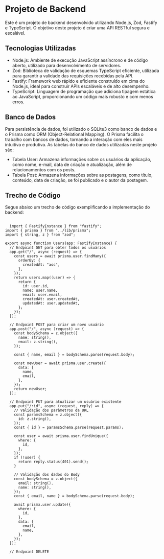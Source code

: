 <h1>Projeto de Backend</h1>
<p>Este é um projeto de backend desenvolvido utilizando Node.js, Zod, Fastify e TypeScript. O objetivo deste projeto é criar uma API RESTful segura e escalável.</p>

<h2>Tecnologias Utilizadas</h2>
<ul>
  <li>Node.js: Ambiente de execução JavaScript assíncrono e de código aberto, utilizado para desenvolvimento de servidores.</li>
  <li>Zod: Biblioteca de validação de esquemas TypeScript eficiente, utilizada para garantir a validade das requisições recebidas pela API.</li>
  <li>Fastify: Framework web rápido e eficiente construído em cima do Node.js, ideal para construir APIs escaláveis e de alto desempenho.</li>
  <li>TypeScript: Linguagem de programação que adiciona tipagem estática ao JavaScript, proporcionando um código mais robusto e com menos erros.</li>
</ul>

<h2>Banco de Dados</h2>
<p>Para persistência de dados, foi utilizado o SQLite3 como banco de dados e o Prisma como ORM (Object-Relational Mapping). O Prisma facilita o trabalho com bancos de dados, tornando a interação com eles mais intuitiva e produtiva. As tabelas do banco de dados utilizadas neste projeto são:</p>

<ul>
  <li>Tabela User: Armazena informações sobre os usuários da aplicação, como nome, e-mail, data de criação e atualização, além de relacionamentos com os posts.</li>
  <li>Tabela Post: Armazena informações sobre as postagens, como título, conteúdo, data de criação, se foi publicado e o autor da postagem.</li>
</ul>

<h2>Trecho de Código</h2>
<p>Segue abaixo um trecho de código exemplificando a implementação do backend:</p>

<pre>
  <code>
  import { FastifyInstance } from "fastify";
import { prisma } from "../lib/prisma";
import { string, z } from "zod";

export async function Users(app: FastifyInstance) {
  // Endpoint GET para obter todos os usuários
  app.get("/", async (request) => {
    const users = await prisma.user.findMany({
      orderBy: {
        createdAt: "asc",
      },
    });
    return users.map((user) => {
      return {
        id: user.id,
        name: user.name,
        email: user.email,
        createdAt: user.createdAt,
        updatedAt: user.updatedAt,
      };
    });
  });

  // Endpoint POST para criar um novo usuário
  app.post("/", async (request) => {
    const bodySchema = z.object({
      name: string(),
      email: z.string(),
    });

    const { name, email } = bodySchema.parse(request.body);

    const newUser = await prisma.user.create({
      data: {
        name,
        email,
      },
    });
    return newUser;
  });

  // Endpoint PUT para atualizar um usuário existente
  app.put("/:id", async (request, reply) => {
    // Validação dos parâmetros da URL
    const paramsSchema = z.object({
      id: z.string(),
    });
    const { id } = paramsSchema.parse(request.params);

    const user = await prisma.user.findUnique({
      where: {
        id,
      },
    });
    if (!user) {
      return reply.status(401).send();
    }

    // Validação dos dados do Body
    const bodySchema = z.object({
      email: string(),
      name: string(),
    });
    const { email, name } = bodySchema.parse(request.body);

    await prisma.user.update({
      where: {
        id,
      },
      data: {
        email,
        name,
      },
    });
  });

  // Endpoint DELETE

  </code>
</pre>


